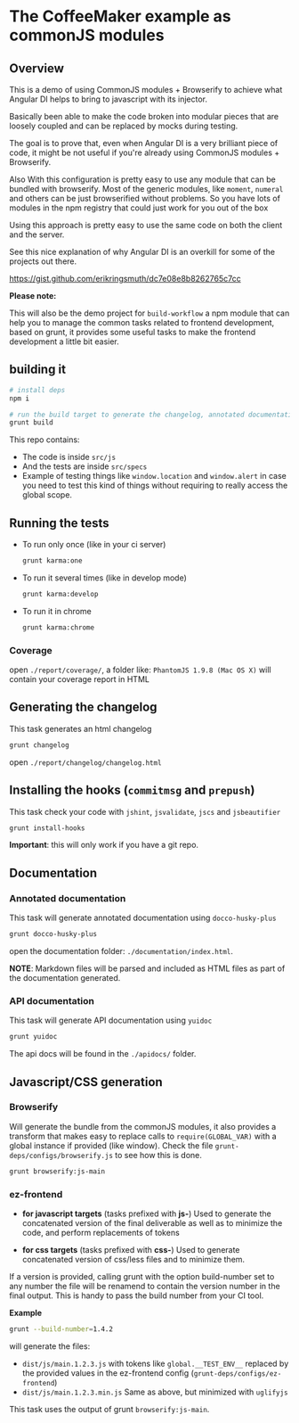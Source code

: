 # The CoffeeMaker example as commonJS modules

## Overview

This is a demo of using CommonJS modules + Browserify to achieve what Angular DI
helps to bring to javascript with its injector.

Basically been able to make the code broken into modular pieces that are loosely
coupled and can be replaced by mocks during testing.

The goal is to prove that, even when Angular DI is a very brilliant piece of code,
it might be not useful if you're already using CommonJS modules + Browserify.

Also With this configuration is pretty easy to use any module that can be bundled with browserify.
Most of the generic modules, like `moment`, `numeral` and others can be just browserified
without problems. So you have lots of modules in the npm registry that could just work for you out of the box

Using this approach is pretty easy to use the same code on both the client and the server.

See this nice explanation of why Angular DI is an overkill for some of the projects out there.

https://gist.github.com/erikringsmuth/dc7e08e8b8262765c7cc

**Please note:**

This will also be the demo project for `build-workflow` a npm module that can help
you to manage the common tasks related to frontend development, based on grunt,
it provides some useful tasks to make the frontend development a little bit easier.

## building it

```bash
# install deps
npm i

# run the build target to generate the changelog, annotated documentation and apidocs.
grunt build
```

This repo contains:

- The code is inside `src/js`
- And the tests are inside `src/specs`
- Example of testing things like `window.location` and `window.alert` in case you need to test this kind of things
without requiring to really access the global scope.

## Running the tests

- To run only once (like in your ci server)

  ```bash
  grunt karma:one
  ```

- To run it several times (like in develop mode)

  ```bash
  grunt karma:develop
  ```

- To run it in chrome

  ```bash
  grunt karma:chrome
  ```

### Coverage

open `./report/coverage/`, a folder like: `PhantomJS 1.9.8 (Mac OS X)` will contain your coverage report in HTML

## Generating the changelog

This task generates an html changelog

```bash
grunt changelog
```

open `./report/changelog/changelog.html`

## Installing the hooks (`commitmsg` and `prepush`)

This task check your code with `jshint`, `jsvalidate`, `jscs` and `jsbeautifier`

```bash
grunt install-hooks
```

**Important**: this will only work if you have a git repo.

## Documentation

### Annotated documentation

This task will generate annotated documentation using `docco-husky-plus`

```bash
grunt docco-husky-plus
```

open the documentation folder: `./documentation/index.html`.

**NOTE**: Markdown files will be parsed and included as HTML files as part of the documentation generated.

### API documentation

This task will generate API documentation using `yuidoc`

```bash
grunt yuidoc
```

The api docs will be found in the `./apidocs/` folder.

## Javascript/CSS generation

### Browserify

Will generate the bundle from the commonJS modules, it also provides a transform that makes easy to replace calls to `require(GLOBAL_VAR)` with a global instance if provided (like window). Check the file `grunt-deps/configs/browserify.js` to see how this is done.

```bash
grunt browserify:js-main
```

### ez-frontend

- **for javascript targets** (tasks prefixed with **js-**)
  Used to generate the concatenated version of the final deliverable as well as to minimize the code, and perform replacements of tokens

- **for css targets** (tasks prefixed with **css-**)
  Used to generate concatenated version of css/less files and to minimize them.

If a version is provided, calling grunt with the option build-number set to any number the file will be renamend to contain the version number in the final output. This is handy to pass the build number from your CI tool.

**Example**

```bash
grunt --build-number=1.4.2
```

will generate the files:
- `dist/js/main.1.2.3.js` with tokens like `global.__TEST_ENV__` replaced by the provided values in the ez-frontend config (`grunt-deps/configs/ez-frontend`)
- `dist/js/main.1.2.3.min.js` Same as above, but minimized with `uglifyjs`

This task uses the output of grunt `browserify:js-main`.
